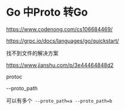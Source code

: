 # Go 中Proto 转Go

https://www.codenong.com/cs106684469/

https://grpc.io/docs/languages/go/quickstart/



找不到文件的解决方案

https://www.jianshu.com/p/3e44464848d2



protoc

--proto_path

可以有多个` --proto_path=a --proto_path=b`